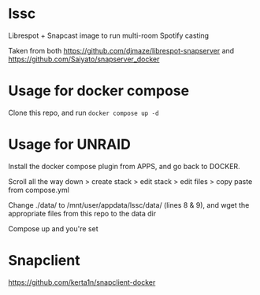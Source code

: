 # lssc
Librespot + Snapcast image to run multi-room Spotify casting

Taken from both https://github.com/djmaze/librespot-snapserver and https://github.com/Saiyato/snapserver_docker

# Usage for docker compose
Clone this repo, and run `docker compose up -d`

# Usage for UNRAID
Install the docker compose plugin from APPS, and go back to DOCKER.

Scroll all the way down > create stack > edit stack > edit files > copy paste from compose.yml

Change ./data/ to /mnt/user/appdata/lssc/data/ (lines 8 & 9), and wget the appropriate files from this repo to the data dir

Compose up and you're set

# Snapclient
https://github.com/kerta1n/snapclient-docker
